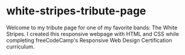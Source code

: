 # white-stripes-tribute-page

Welcome to my tribute page for one of my favorite bands: The White Stripes. I created this responsive webpage with HTML and CSS while completing freeCodeCamp's Responsive Web Design Certification curriculum.

